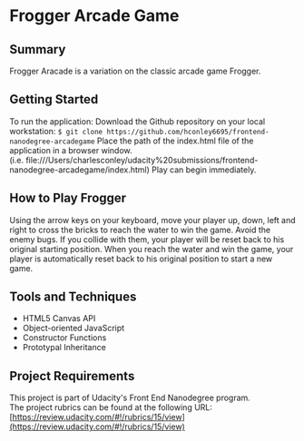 # Frogger Arcade Game

## Summary
Frogger Aracade is a variation on the classic arcade game Frogger.


## Getting Started
To run the application:
Download the Github repository on your local workstation: 
	`$ git clone https://github.com/hconley6695/frontend-nanodegree-arcadegame`
Place the path of the index.html file of the application in a browser window.  	
	(i.e. file:///Users/charlesconley/udacity%20submissions/frontend-nanodegree-arcadegame/index.html)
Play can begin immediately.

## How to Play Frogger
Using the arrow keys on your keyboard, move your player up, down, left and right to cross the bricks to reach the water to win the game.  Avoid the enemy bugs.  If you collide with them, your player will be reset back to his original starting position.  When you reach the water and win the game, your player is automatically reset back to his original position to start a new game.

## Tools and Techniques
* HTML5 Canvas API	
* Object-oriented JavaScript
* Constructor Functions
* Prototypal Inheritance

## Project Requirements
This project is part of Udacity's Front End Nanodegree program.  
The project rubrics can be found at the following URL: 
[https://review.udacity.com/#!/rubrics/15/view](https://review.udacity.com/#!/rubrics/15/view)


